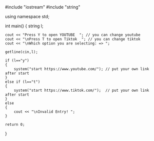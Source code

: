 #include "iostream"
#include "string"

using namespace std;

int main()
{
    string l;

    cout << "Press Y to open YOUTUBE  "; // you can change youtube
    cout << "\nPress T to open Tiktok  "; // you can change tiktok
    cout << "\nWhich option you are selecting: => ";

    getline(cin,l);

    if (l=="y")
    {
        system("start https://www.youtube.com/"); // put your own link after start
    }
    else if (l=="t")
    {
        system("start https://www.tiktok.com/");  // put your own link after start
    }
    else
    {
        cout << "\nInvalid Entry! ";
    }

    return 0;
}

